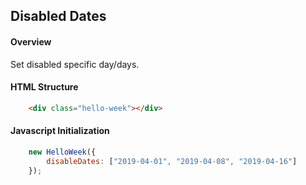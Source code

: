 ## Disabled Dates

#### Overview
Set disabled specific day/days.

#### HTML Structure
```html
    <div class="hello-week"></div>
```

#### Javascript Initialization
```js
    new HelloWeek({
        disableDates: ["2019-04-01", "2019-04-08", "2019-04-16"]
    });
```

